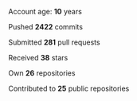 Account age: **10** years

Pushed **2422** commits

Submitted **281** pull requests

Received **38** stars

Own **26** repositories

Contributed to **25** public repositories
